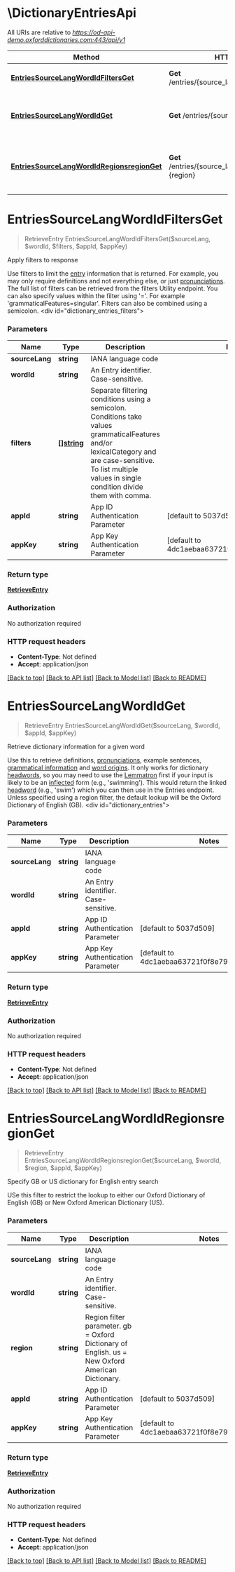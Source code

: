 # \DictionaryEntriesApi

All URIs are relative to *https://od-api-demo.oxforddictionaries.com:443/api/v1*

Method | HTTP request | Description
------------- | ------------- | -------------
[**EntriesSourceLangWordIdFiltersGet**](DictionaryEntriesApi.md#EntriesSourceLangWordIdFiltersGet) | **Get** /entries/{source_lang}/{word_id}/{filters} | Apply filters to response
[**EntriesSourceLangWordIdGet**](DictionaryEntriesApi.md#EntriesSourceLangWordIdGet) | **Get** /entries/{source_lang}/{word_id} | Retrieve dictionary information for a given word
[**EntriesSourceLangWordIdRegionsregionGet**](DictionaryEntriesApi.md#EntriesSourceLangWordIdRegionsregionGet) | **Get** /entries/{source_lang}/{word_id}/regions&#x3D;{region} | Specify GB or US dictionary for English entry search


# **EntriesSourceLangWordIdFiltersGet**
> RetrieveEntry EntriesSourceLangWordIdFiltersGet($sourceLang, $wordId, $filters, $appId, $appKey)

Apply filters to response

 Use filters to limit the [entry](documentation/glossary?term=entry) information that is returned. For example, you may only require definitions and not everything else, or just [pronunciations](documentation/glossary?term=pronunciation). The full list of filters can be retrieved from the filters Utility endpoint. You can also specify values within the filter using '='. For example 'grammaticalFeatures=singular'. Filters can also be combined using a semicolon.    <div id=\"dictionary_entries_filters\"></div> 


### Parameters

Name | Type | Description  | Notes
------------- | ------------- | ------------- | -------------
 **sourceLang** | **string**| IANA language code | 
 **wordId** | **string**| An Entry identifier. Case-sensitive. | 
 **filters** | [**[]string**](string.md)| Separate filtering conditions using a semicolon. Conditions take values grammaticalFeatures and/or lexicalCategory and are case-sensitive. To list multiple values in single condition divide them with comma. | 
 **appId** | **string**| App ID Authentication Parameter | [default to 5037d509]
 **appKey** | **string**| App Key Authentication Parameter | [default to 4dc1aebaa63721f0f8e79a55e2514bc7]

### Return type

[**RetrieveEntry**](RetrieveEntry.md)

### Authorization

No authorization required

### HTTP request headers

 - **Content-Type**: Not defined
 - **Accept**: application/json

[[Back to top]](#) [[Back to API list]](../README.md#documentation-for-api-endpoints) [[Back to Model list]](../README.md#documentation-for-models) [[Back to README]](../README.md)

# **EntriesSourceLangWordIdGet**
> RetrieveEntry EntriesSourceLangWordIdGet($sourceLang, $wordId, $appId, $appKey)

Retrieve dictionary information for a given word

 Use this to retrieve definitions, [pronunciations](documentation/glossary?term=pronunciation), example sentences, [grammatical information](documentation/glossary?term=grammaticalfeatures) and [word origins](documentation/glossary?term=etymology). It only works for dictionary [headwords](documentation/glossary?term=headword), so you may need to use the [Lemmatron](documentation/glossary?term=lemma) first if your input is likely to be an [inflected](documentation/glossary?term=inflection) form (e.g., 'swimming'). This would return the linked [headword](documentation/glossary?term=headword) (e.g., 'swim') which you can then use in the Entries endpoint. Unless specified using a region filter, the default lookup will be the Oxford Dictionary of English (GB).    <div id=\"dictionary_entries\"></div> 


### Parameters

Name | Type | Description  | Notes
------------- | ------------- | ------------- | -------------
 **sourceLang** | **string**| IANA language code | 
 **wordId** | **string**| An Entry identifier. Case-sensitive. | 
 **appId** | **string**| App ID Authentication Parameter | [default to 5037d509]
 **appKey** | **string**| App Key Authentication Parameter | [default to 4dc1aebaa63721f0f8e79a55e2514bc7]

### Return type

[**RetrieveEntry**](RetrieveEntry.md)

### Authorization

No authorization required

### HTTP request headers

 - **Content-Type**: Not defined
 - **Accept**: application/json

[[Back to top]](#) [[Back to API list]](../README.md#documentation-for-api-endpoints) [[Back to Model list]](../README.md#documentation-for-models) [[Back to README]](../README.md)

# **EntriesSourceLangWordIdRegionsregionGet**
> RetrieveEntry EntriesSourceLangWordIdRegionsregionGet($sourceLang, $wordId, $region, $appId, $appKey)

Specify GB or US dictionary for English entry search

 USe this filter to restrict the lookup to either our Oxford Dictionary of English (GB) or New Oxford American Dictionary (US). 


### Parameters

Name | Type | Description  | Notes
------------- | ------------- | ------------- | -------------
 **sourceLang** | **string**| IANA language code | 
 **wordId** | **string**| An Entry identifier. Case-sensitive. | 
 **region** | **string**| Region filter parameter. gb &#x3D; Oxford Dictionary of English. us &#x3D; New Oxford American Dictionary. | 
 **appId** | **string**| App ID Authentication Parameter | [default to 5037d509]
 **appKey** | **string**| App Key Authentication Parameter | [default to 4dc1aebaa63721f0f8e79a55e2514bc7]

### Return type

[**RetrieveEntry**](RetrieveEntry.md)

### Authorization

No authorization required

### HTTP request headers

 - **Content-Type**: Not defined
 - **Accept**: application/json

[[Back to top]](#) [[Back to API list]](../README.md#documentation-for-api-endpoints) [[Back to Model list]](../README.md#documentation-for-models) [[Back to README]](../README.md)

